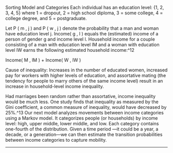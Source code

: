 Sorting Model and Categories Each individual has an education level: {1, 2, 3, 4, 5} where 1 = dropout, 2 = high school diploma, 3 = some college, 4 = college degree, and 5 = postgraduate. 

 Let P ( m , j ) and P ( w , j ) denote the probability that a man and woman have education level j. Income( g , l ) equals the (estimated) income of a person of gender g and income level l. Household income for a couple consisting of a man with education level lM and a woman with education level lW earns the following estimated household income:^12 

 Income( M , lM ) + Income( W , lW ) 

 Cause of inequality: Increases in the number of educated women, increased pay for workers with higher levels of education, and assortative mating (the tendency for people to marry others of the same income level) result in an increase in household-level income inequality. 

Had marriages been random rather than assortative, income inequality would be much less. One study finds that inequality as measured by the Gini coefficient, a common measure of inequality, would have decreased by 25%.^13 Our next model analyzes movements between income categories using a Markov model. It categorizes people (or households) by income level: high, upper middle, lower middle, and low. Each category contains one-fourth of the distribution. Given a time period —it could be a year, a decade, or a generation—we can then estimate the transition probabilities between income categories to capture mobility. 

---